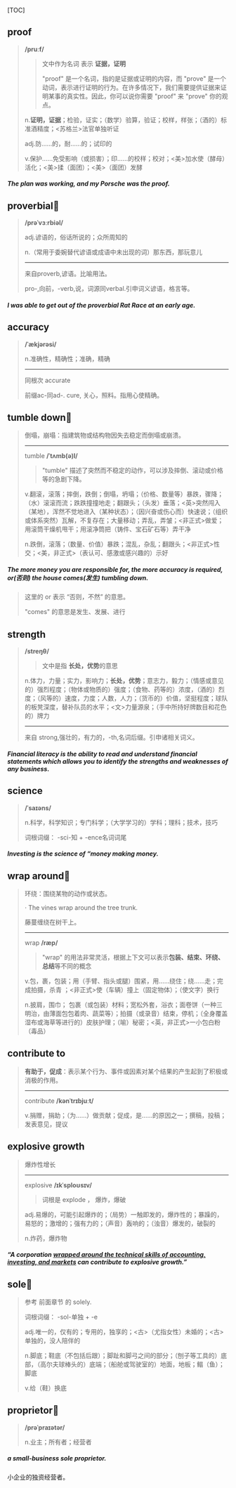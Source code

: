 [TOC]

## proof

> **/pruːf/**
>
> > 文中作为名词 表示 **证据，证明**
> >
> > "proof" 是一个名词，指的是证据或证明的内容，而 "prove" 是一个动词，表示进行证明的行为。在许多情况下，我们需要提供证据来证明某事的真实性。因此，你可以说你需要 "proof" 来 "prove" 你的观点。
>
> n.**证明，证据**；检验，证实；（数学）验算，验证；校样，样张；（酒的）标准酒精度；<苏格兰>法官单独听证
>
> adj.防……的，耐……的；试印的
>
> v.保护……免受影响（或损害）；印……的校样；校对；<美>加水使（酵母）活化；<美>揉（面团）；<美>（面团）发酵

##### The plan was working, and my Porsche was the **proof**.

## proverbial🚩

> **/prəˈvɜːrbiəl/**
>
> adj.谚语的，俗话所说的；众所周知的
>
> n.（常用于委婉替代谚语或成语中未出现的词）那东西，那玩意儿
>
> ---
>
> 来自proverb,谚语。比喻用法。
>
> pro-,向前，-verb,说，词源同verbal.引申词义谚语，格言等。

##### I was able to get out of the **proverbial** Rat Race at an early age.

## accuracy

> **/ˈækjərəsi/**
>
> n.准确性，精确性；准确，精确
>
> ---
>
> 同根次 accurate
>
> 前缀ac-同ad-. cure, 关心，照料。指用心使精确。

## tumble down🚩

> 倒塌，崩塌：指建筑物或结构物因失去稳定而倒塌或崩溃。
>
> ---
>
> tumble **/ˈtʌmb(ə)l/**
>
> > "tumble" 描述了突然而不稳定的动作，可以涉及摔倒、滚动或价格等的急剧下降。
>
> v.翻滚，滚落；摔倒，跌倒；倒塌，坍塌；（价格、数量等）暴跌，骤降；（水）滚滚而流；跌跌撞撞地走；翻跟头；（头发）垂落；<英>突然闯入（某地），浑然不觉地进入（某种状态）；（因兴奋或伤心而）快速说；（组织或体系突然）瓦解，不复存在；大量移动；弄乱，弄皱；<非正式>做爱；用滚筒干燥机甩干；用滚净筒把（铸件、宝石矿石等）弄干净
>
> n.跌倒，滚落；（数量、价值）暴跌；混乱，杂乱；翻跟头；<非正式>性交；<美，非正式>（表认可、感激或感兴趣的）示好

##### The more money you are responsible for, the more **accuracy** is required,  or(否则) the house comes(发生) **tumbling down.** 

> 这里的 or 表示 “否则，不然” 的意思。
>
> "comes" 的意思是发生、发展、进行

## strength

> **/streŋθ/**
>
> > 文中是指 **长处，优势**的意思
>
> n.体力，力量；实力，影响力；**长处，优势**；意志力，毅力；（情感或意见的）强烈程度；（物体或物质的）强度；（食物、药等的）浓度，（酒的）烈度；（风等的）速度，力度；人数，人力；（货币的）价值，坚挺程度；球队的板凳深度，替补队员的水平；<文>力量源泉；（手中所持好牌数目和花色的）牌力
>
> ---
>
> 来自 strong,强壮的，有力的，-th,名词后缀。引申诸相关词义。

##### Financial literacy is the ability to read and understand financial statements which allows you to identify the **strengths** and weaknesses of any business.

## science

> **/ˈsaɪəns/**
>
> n.科学，科学知识；专门科学；（大学学习的）学科；理科；技术，技巧
>
> 词根词缀： -sci-知 + -ence名词词尾

##### Investing is the **science** of “money making money.

## wrap around🚩

> 环绕：围绕某物的动作或状态。
>
> · The vines wrap around the tree trunk.
>
> 藤蔓缠绕在树干上。
>
> ---
>
> wrap **/ræp/**
>
> > "wrap" 的用法非常灵活，根据上下文可以表示**包装、结束、环绕、总结**等不同的概念
>
> v.包，裹，包装；用（手臂、指头或腿）围紧，用……绕住；绕……走；完成拍摄，杀青 ；<非正式>使（车辆）撞上（固定物体）；（使文字）换行
>
> n.披肩，围巾； 包裹（或包装）材料；宽松外套，浴衣；面卷饼（一种三明治，由薄面包包着肉、蔬菜等）；拍摄（或录音）结束，停机；（全身覆盖湿布或海草等进行的）皮肤护理；（喻）秘密；<英，非正式>一小包白粉（毒品）

## contribute to 

> **有助于，促成**：表示某个行为、事件或因素对某个结果的产生起到了积极或消极的作用。
>
> ---
>
> contribute	**/kənˈtrɪbjuːt/**
>
> v.捐赠，捐助；（为……）做贡献；促成，是……的原因之一；撰稿，投稿；发表意见，提议
>

## explosive growth

> 爆炸性增长
>
> ---
>
> explosive	**/ɪkˈsploʊsɪv/**
>
> > 词根是 explode ， 爆炸，爆破
>
> adj.易爆的，可能引起爆炸的；（局势）一触即发的，爆炸性的；暴躁的，易怒的；激增的；强有力的；（声音）轰响的；（浊音）爆发的，破裂的
>
> n.炸药，爆炸物

##### “A corporation <u> **wrapped around** the technical skills of accounting, investing, and markets</u> can **contribute to** **explosive growth**.”

## sole🚩

> 参考 前面章节 的 solely.
>
> 词根词缀： -sol-单独 + -e
>
> adj.唯一的，仅有的；专用的，独享的；<古>（尤指女性）未婚的；<古>单独的，没人陪伴的
>
> n.脚底；鞋底（不包括后跟）；脚趾和脚弓之间的部分；（刨子等工具的）底部，（高尔夫球棒头的）底端；（船舱或驾驶室的）地面，地板；鳎（鱼）； 脚底
>
> v.给（鞋）换底

## proprietor🚩

> **/prəˈpraɪətər/**
>
> n.业主；所有者；经营者

##### a small-business **sole** **proprietor**.

小企业的独资经营者。



